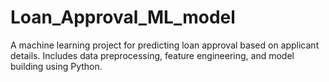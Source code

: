 # Loan_Approval_ML_model
A machine learning project for predicting loan approval based on applicant details. Includes data preprocessing, feature engineering, and model building using Python.
